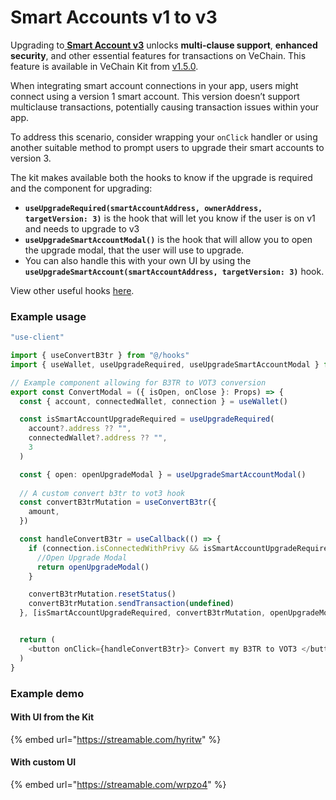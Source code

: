 # Smart Accounts v1 to v3

Upgrading to[ **Smart Account v3**](../smart-accounts.md) unlocks **multi-clause support**, **enhanced security**, and other essential features for transactions on VeChain. This feature is available in VeChain Kit from [v1.5.0](https://github.com/vechain/vechain-kit/releases/tag/1.5.0).

When integrating smart account connections in your app, users might connect using a version 1 smart account. This version doesn’t support multiclause transactions, potentially causing transaction issues within your app.

To address this scenario, consider wrapping your `onClick` handler or using another suitable method to prompt users to upgrade their smart accounts to version 3.

The kit makes available both the hooks to know if the upgrade is required and the component for upgrading:

* **`useUpgradeRequired(smartAccountAddress, ownerAddress, targetVersion: 3)`** is the hook that will let you know if the user is on v1 and needs to upgrade to v3
* **`useUpgradeSmartAccountModal()`** is the hook that will allow you to open the upgrade modal, that the user will use to upgrade.
* You can also handle this with your own UI by using the **`useUpgradeSmartAccount(smartAccountAddress, targetVersion: 3)`** hook.

View other useful hooks [here](../hooks/smart-account.md).

### Example usage

```typescript
"use-client"

import { useConvertB3tr } from "@/hooks"
import { useWallet, useUpgradeRequired, useUpgradeSmartAccountModal } from "@vechain/vechain-kit"

// Example component allowing for B3TR to VOT3 conversion
export const ConvertModal = ({ isOpen, onClose }: Props) => {
  const { account, connectedWallet, connection } = useWallet()

  const isSmartAccountUpgradeRequired = useUpgradeRequired(
    account?.address ?? "",
    connectedWallet?.address ?? "",
    3
  )

  const { open: openUpgradeModal } = useUpgradeSmartAccountModal()
  
  // A custom convert b3tr to vot3 hook
  const convertB3trMutation = useConvertB3tr({
    amount,
  })

  const handleConvertB3tr = useCallback(() => {
    if (connection.isConnectedWithPrivy && isSmartAccountUpgradeRequired) {
      //Open Upgrade Modal
      return openUpgradeModal()
    }

    convertB3trMutation.resetStatus()
    convertB3trMutation.sendTransaction(undefined)
  }, [isSmartAccountUpgradeRequired, convertB3trMutation, openUpgradeModal, connection])


  return (
    <button onClick={handleConvertB3tr}> Convert my B3TR to VOT3 </button>
  )
}
```

### Example demo

#### With UI from the Kit

{% embed url="https://streamable.com/hyritw" %}

#### With custom UI

{% embed url="https://streamable.com/wrpzo4" %}
